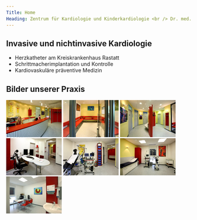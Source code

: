 ```yaml
---
Title: Home
Heading: Zentrum für Kardiologie und Kinderkardiologie <br /> Dr. med. Tilman Markert
---
```


Invasive und nichtinvasive Kardiologie
--------------------------------------

* Herzkatheter am Kreiskrankenhaus Rastatt
* Schrittmacherimplantation und Kontrolle
* Kardiovaskuläre präventive Medizin

Bilder unserer Praxis
---------------------

<a rel="lightbox" href="images/praxis-1.jpg"><img alt="Praxisbild 1" width="150" height="100" src="images/praxis-1-klein.jpg"></a>
   <a rel="lightbox" href="images/praxis-2.jpg"><img alt="Praxisbild 2" width="150" height="100" src="images/praxis-2-klein.jpg"></a>
   <a rel="lightbox" href="images/praxis-3.jpg"><img alt="Praxisbild 3" width="150" height="100" src="images/praxis-3-klein.jpg"></a>
   <a rel="lightbox" href="images/praxis-4.jpg"><img alt="Praxisbild 4" width="150" height="100" src="images/praxis-4-klein.jpg"></a>
   <a rel="lightbox" href="images/praxis-5.jpg"><img alt="Praxisbild 5" width="150" height="100" src="images/praxis-5-klein.jpg"></a>
   <a rel="lightbox" href="images/praxis-6.jpg"><img alt="Praxisbild 6" width="150" height="100" src="images/praxis-6-klein.jpg"></a>
   <a rel="lightbox" href="images/praxis-7.jpg"><img alt="Praxisbild 7" width="150" height="100" src="images/praxis-7-klein.jpg"></a>
